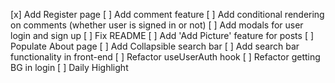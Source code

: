 [x] Add Register page
[ ] Add comment feature
[ ] Add conditional rendering on comments (whether user is signed in or not)
[ ] Add modals for user login and sign up
[ ] Fix README
[ ] Add 'Add Picture' feature for posts
[ ] Populate About page
[ ] Add Collapsible search bar
[ ] Add search bar functionality in front-end
[ ] Refactor useUserAuth hook
[ ] Refactor getting BG in login
[ ] Daily Highlight
